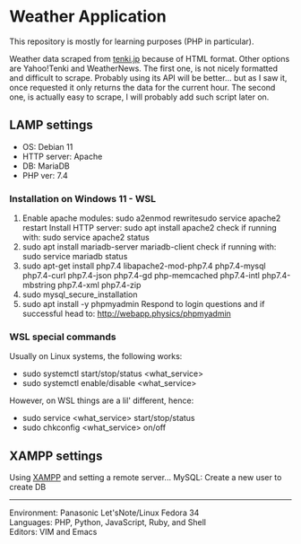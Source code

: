 # Weather Application

This repository is mostly for learning purposes (PHP in particular).

Weather data scraped from [tenki.jp](www.tenki.jp) because of HTML format. Other options are Yahoo!Tenki and WeatherNews. The first one, is not nicely formatted and difficult to scrape. Probably using its API will be better... but as I saw it, once requested it only returns the data for the current hour. The second one, is actually easy to scrape, I will probably add such script later on.

## LAMP settings
- OS: Debian 11
- HTTP server: Apache
- DB: MariaDB
- PHP ver: 7.4

### Installation on Windows 11 - WSL 

1. Enable apache modules:
    sudo a2enmod rewritesudo service apache2 restart
    Install HTTP server:
    sudo apt install apache2
    check if running with: sudo service apache2 status
2. sudo apt install mariadb-server mariadb-client
    check if running with: sudo service mariadb status
3. sudo apt-get install php7.4 libapache2-mod-php7.4 php7.4-mysql php7.4-curl php7.4-json php7.4-gd php-memcached php7.4-intl php7.4-mbstring php7.4-xml php7.4-zip
4. sudo mysql_secure_installation
5. sudo apt install -y phpmyadmin
	Respond to login  questions and if successful head to: http://webapp.physics/phpmyadmin

### WSL special commands
Usually on Linux systems, the following works:
- sudo systemctl start/stop/status <what_service>
- sudo systemctl enable/disable <what_service>

However, on WSL things are a lil' different, hence:
- sudo service <what_service> start/stop/status
- sudo chkconfig <what_service> on/off

## XAMPP settings
Using [XAMPP](https://www.apachefriends.org/) and setting a remote server...
MySQL: Create a new user to create DB

---
Environment: Panasonic Let'sNote/Linux Fedora 34<br>
Languages: PHP, Python, JavaScript, Ruby, and Shell<br>
Editors: VIM and Emacs
